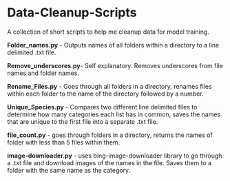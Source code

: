 # Data-Cleanup-Scripts
A collection of short scripts to help me cleanup data for model training.

**Folder_names.py** - Outputs names of all folders within a directory to a line delimited .txt file. 

**Remove_underscores.py**- Self explanatory. Removes underscores from file names and folder names.

**Rename_Files.py** - Goes through all folders in a directory, renames files within each folder to the name of the directory followed by a number.

**Unique_Species.py** - Compares two different line delimited files to determine how many categories each list has in common, saves the names that are unique to the first file into a separate .txt file.

**file_count.py** - goes through folders in a directory, returns the names of folder with less than 5 files within them.

**image-downloader.py** - uses bing-image-downloader library to go through a .txt file and download images of the names in the file. Saves them to a folder with the same name as the category.
